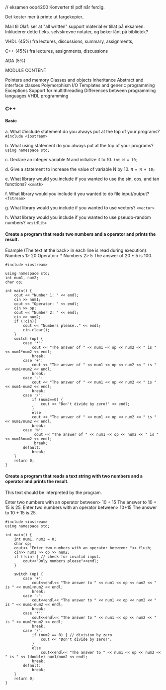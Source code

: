 // eksamen oop4200
Konverter til pdf når ferdig.

Det koster mer å printe ut fargekopier..

Mail til Olaf: ser at "all written" support material er tillat på eksamen. 
Inkluderer dette f.eks. selvskrevne notater, og bøker lånt på bibliotek?


VHDL (45%) fra lectures, discussions, summary, assignments, 


C++ (45%) fra lectures, assignments, discussions


ADA (5%)


MODULE CONTENT

Pointers and memory
Classes and objects
Inheritance
Abstract and interface classes
Polymorphism
I/O
Templates and generic programming
Exceptions
Support for multithreading
Differences between programming languages
VHDL programming



### C++
#### Basic
a. What #include statement do you always put at the top of your programs?
```#include <iostream>```

b. What using statement do you always put at the top of your programs?
```using namespace std;```

c. Declare an integer variable N and initialize it to 10.
```int N = 10;```

d. Give a statement to increase the value of variable N by 10.
```N = N + 10;```

e. What library would you include if you wanted to use the sin, cos, and tan functions?
```<cmath>```

f. What library would you include it you wanted to do file input/output?
```<fstream>```

g. What library would you include if you wanted to use vectors?
```<vector>```

h. What library would you include if you wanted to use pseudo-random numbers?
```<cstdlib>```




 #### Create a program that reads two numbers and a operator and prints the result.
 
 Example (The text at the back> in each line is read during execution):
 Numbers 1> 20
 Operator> *
 Numbers 2> 5
 The answer of 20 * 5 is 100.

```
#include <iostream>

using namespace std;
int num1, num2;
char op;

int main() {
    cout << "Number 1: " << endl;
    cin >> num1;
    cout << "Operator: " << endl;
    cin >> op;
    cout << "Number 2: " << endl;
    cin >> num2;
    if (!cin){
        cout << "Numbers please.." << endl;
        cin.clear();
    }
    switch (op) {
        case '*':
            cout << "The answer of " << num1 << op << num2 << " is " << num1*num2 << endl;
            break; 
        case '+':
            cout << "The answer of " << num1 << op << num2 << " is " << num1+num2 << endl;
            break;
        case '-':
            cout << "The answer of " << num1 << op << num2 << " is " << num1-num2 << endl;
            break; 
        case '/':
            if (num2==0) {
                cout << "Don't divide by zero!" << endl;
            }
            else
            cout << "The answer of " << num1 << op << num2 << " is " << num1/num2 << endl;
            break;   
        case '%':
             cout << "The answer of " << num1 << op << num2 << " is " << num1%num2 << endl;
             break;        
        default:
            break;
    }
    return 0;
} 
```


#### Create a program that reads a text string with two numbers and a operator and prints the result.
 This text should be interpreted by the program.
 
 Enter two numbers with an operator between> 10 + 15
 The answer to 10 + 15 is 25.
 Enter two numbers with an operator between> 10+15
 The answer to 10 + 15 is 25.

```
#include <iostream>
using namespace std;

int main() {
    int num1, num2 = 0;
    char op;
    cout<< "Enter two numbers with an operator between: "<< flush;
    cin>> num1 >> op >> num2;
    if (!cin) { // check for invalid input.
        cout<<"Only numbers please"<<endl;
    }
    
    switch (op) {
        case '+':
            cout<<endl<< "The answer to " << num1 << op << num2 << " is " << num1+num2 << endl;
            break;
        case '-':
            cout<<endl<< "The answer to " << num1 << op << num2 << " is " << num1-num2 << endl;
            break;
        case '*':
            cout<<endl<< "The answer to " << num1 << op << num2 << " is " << num1*num2 << endl;
            break;
        case '/':
            if (num2 == 0) { // division by zero
                cout << "Don't divide by zero!";
            }
            else
                cout<<endl<< "The answer to " << num1 << op << num2 << " is " << (double) num1/num2 << endl;
            break;
        default:
            break;
    }
    return 0;
}
```
